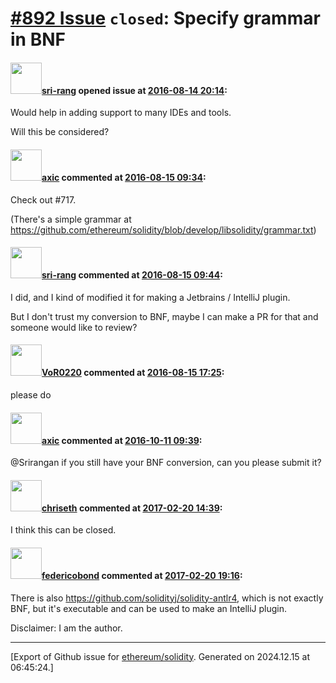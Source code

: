 # [\#892 Issue](https://github.com/ethereum/solidity/issues/892) `closed`: Specify grammar in BNF

#### <img src="https://avatars.githubusercontent.com/u/195419?u=c346f3b7272e2ce773f4f62c6142644845b9b19e&v=4" width="50">[sri-rang](https://github.com/sri-rang) opened issue at [2016-08-14 20:14](https://github.com/ethereum/solidity/issues/892):

Would help in adding support to many IDEs and tools. 

Will this be considered?


#### <img src="https://avatars.githubusercontent.com/u/20340?v=4" width="50">[axic](https://github.com/axic) commented at [2016-08-15 09:34](https://github.com/ethereum/solidity/issues/892#issuecomment-239763845):

Check out #717.

(There's a simple grammar at https://github.com/ethereum/solidity/blob/develop/libsolidity/grammar.txt)

#### <img src="https://avatars.githubusercontent.com/u/195419?u=c346f3b7272e2ce773f4f62c6142644845b9b19e&v=4" width="50">[sri-rang](https://github.com/sri-rang) commented at [2016-08-15 09:44](https://github.com/ethereum/solidity/issues/892#issuecomment-239765642):

I did, and I kind of modified it for making a Jetbrains / IntelliJ plugin.

But I don't trust my conversion to BNF, maybe I can make a PR for that and someone would like to review?

#### <img src="https://avatars.githubusercontent.com/u/7756785?u=2893ea91743ac89ee3846d1f5c7209720e834129&v=4" width="50">[VoR0220](https://github.com/VoR0220) commented at [2016-08-15 17:25](https://github.com/ethereum/solidity/issues/892#issuecomment-239867449):

please do

#### <img src="https://avatars.githubusercontent.com/u/20340?v=4" width="50">[axic](https://github.com/axic) commented at [2016-10-11 09:39](https://github.com/ethereum/solidity/issues/892#issuecomment-252861685):

@Srirangan if you still have your BNF conversion, can you please submit it?

#### <img src="https://avatars.githubusercontent.com/u/9073706?v=4" width="50">[chriseth](https://github.com/chriseth) commented at [2017-02-20 14:39](https://github.com/ethereum/solidity/issues/892#issuecomment-281095720):

I think this can be closed.

#### <img src="https://avatars.githubusercontent.com/u/138426?u=3117125771b06e3aa8da468c8f41e4038d717974&v=4" width="50">[federicobond](https://github.com/federicobond) commented at [2017-02-20 19:16](https://github.com/ethereum/solidity/issues/892#issuecomment-281161222):

There is also https://github.com/solidityj/solidity-antlr4, which is not exactly BNF, but it's executable and can be used to make an IntelliJ plugin.

Disclaimer: I am the author.


-------------------------------------------------------------------------------



[Export of Github issue for [ethereum/solidity](https://github.com/ethereum/solidity). Generated on 2024.12.15 at 06:45:24.]
